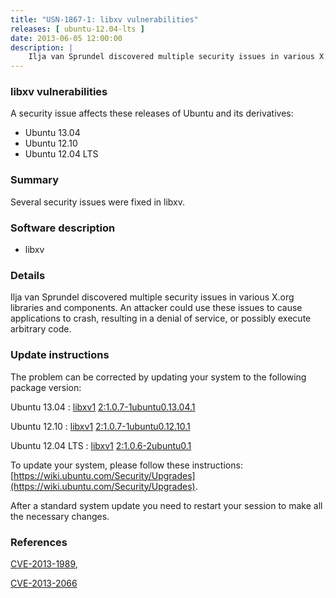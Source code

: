 ```yaml
---
title: "USN-1867-1: libxv vulnerabilities"
releases: [ ubuntu-12.04-lts ]
date: 2013-06-05 12:00:00
description: |
    Ilja van Sprundel discovered multiple security issues in various X.org libraries and components. An attacker could use these issues to cause applications to crash, resulting in a denial of service, or possibly execute arbitrary code. 
--- 
```

 
### libxv vulnerabilities

A security issue affects these releases of Ubuntu and its derivatives:

* Ubuntu 13.04
* Ubuntu 12.10
* Ubuntu 12.04 LTS

### Summary

Several security issues were fixed in libxv. 

### Software description

* libxv 

### Details

Ilja van Sprundel discovered multiple security issues in various X.org libraries and components. An attacker could use these issues to cause applications to crash, resulting in a denial of service, or possibly execute arbitrary code. 

### Update instructions

The problem can be corrected by updating your system to the following package version:

Ubuntu 13.04
 : [libxv1](https://launchpad.net/ubuntu/+source/libxv) <span> [2:1.0.7-1ubuntu0.13.04.1](https://launchpad.net/ubuntu/+source/libxv/2:1.0.7-1ubuntu0.13.04.1) </span> 

Ubuntu 12.10
 : [libxv1](https://launchpad.net/ubuntu/+source/libxv) <span> [2:1.0.7-1ubuntu0.12.10.1](https://launchpad.net/ubuntu/+source/libxv/2:1.0.7-1ubuntu0.12.10.1) </span> 

Ubuntu 12.04 LTS
 : [libxv1](https://launchpad.net/ubuntu/+source/libxv) <span> [2:1.0.6-2ubuntu0.1](https://launchpad.net/ubuntu/+source/libxv/2:1.0.6-2ubuntu0.1) </span> 

To update your system, please follow these instructions: [https://wiki.ubuntu.com/Security/Upgrades](https://wiki.ubuntu.com/Security/Upgrades).

After a standard system update you need to restart your session to make all the necessary changes. 

### References

 [CVE-2013-1989](http://people.ubuntu.com/~ubuntu-security/cve/CVE-2013-1989), 

 [CVE-2013-2066](http://people.ubuntu.com/~ubuntu-security/cve/CVE-2013-2066)
 
